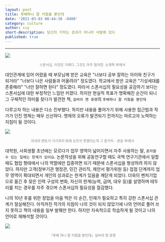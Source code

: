 ```yaml
---
layout: post
title: 후배하나 잘 키웠을 뿐인데
date: '2021-03-03 08:44:38 -0400'
category: culture
author: ccy
short-description: 당신의 가치는 성과가 아니라 사람에 있다
published: true
---
```


-----

![]({{site.url}}//assets/booklog/sponsor1.jpg)
<p style="color:gray; font-size:80%; text-align:center;">스폰서십. 이것은 거래다. 그것도 아주 철저한. 소제목 中에서</p>


대인관계에 있어 어렸을 때 부모님께 받은 교육은 "너보다 공부 잘하는 아이와 친구가 되거라" "너보다 나은 사람들과 어울려라" 정도였다. 학교에서 받은 교육은 "기성세대를 존중해라" "너만 잘하면 된다" 정도였다. 따라서 스폰서십의 필요성을 공감하기 보다는 스폰서십에 대한 부정적인 느낌만 커졌다. 하지만 현실적 목표가 명확해진 순간이 되니 그 구체적인 의미를 찾다가 발견한 책, `실비아 앤 휴렛`의 `후배하나 잘 키웠을 뿐인데` 

다루고자 하는 내용은 다소 진부했다. 하지만 내용을 풀어가기 위해 사용한 접근법과 작가가 던진 명제는 매우 신선하다. 명제의 오류가 발견되기 전까지는 따르고자 노력하는 지침이 될 것이다.  

![]({{site.url}}//assets/booklog/sponsor2.jpg)
<p style="color:gray; font-size:80%; text-align:center;">자네의 멘토가 거기까지 밖에 오르지 못했다는게 그 증거지 - 본문 中에서</p>


대학원, 사회생활 초년에는 모르다가 업무 영역이 넓어지면서 자주 사용하는 말, `혼자할 수 있는 일에는 한계가 있어요`. 논문작성을 위해 공동연구할 때도 국책 연구기관에서 일할 때도 협업 형태에서 나의 역할에만 집중하면 되기 때문에 스폰서십을 형성하려 하지 않았다. 하지만 고객(정부기관 행정관, 민간 관리직, 제안서 평가위원 등) 접점 단계까지 업무 영역이 확대되면서 개인의 성과로는 한계가 있음을 깨닫게 되었다. 더욱이 벤처기업으로 옮긴 후 잦은 인력 구성의 변화, 자신의 한계(능력, 급여, 대우 등)를 설명하며 테두리를 치는 경우를 자주 겪으며 스폰서십의 필요성을 절감했다.  

나의 10년 후를 위한 창업을 마음 먹은 이 순간, 인재가 필요하고 특히 강한 스폰서십 관계가 절실해진다. 아직까진 작가의 지침이 나의 것이 되지 않았기에 나의 언어로 풀어 쓰지 못하고 책의 내용을 일부 발췌만 한다. 하지만 지속적으로 학습하게 될 것이고 나의 언어로 재해석할 것이다. 

![]({{site.url}}//assets/booklog/sponsor3.jpg)
<p style="color:gray; font-size:80%; text-align:center;">『후배 하나 잘 키웠을 뿐인데』실비아 엔 휴랫</p>

